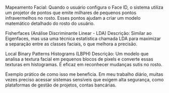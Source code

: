 Mapeamento Facial: Quando o usuário configura o Face ID, o sistema utiliza um projetor de pontos que emite milhares de pequenos pontos 
infravermelhos no rosto. Esses pontos ajudam a criar um modelo matemático detalhado do rosto do usuário.

Fisherfaces (Análise Discriminante Linear - LDA)
Descrição: Similar ao Eigenfaces, mas usa uma técnica estatística chamada LDA para maximizar a separação entre as classes faciais, o que melhora a precisão.

Local Binary Patterns Histograms (LBPH)
Descrição: Um modelo que analisa a textura facial em pequenos blocos de pixels e converte essas texturas em histogramas. É eficaz em reconhecer mudanças sutis no rosto.

Exemplo prático de como isso me beneficia. Em meu trabalho diário, muitas vezes preciso acessar sistemas sensíveis que exigem alta segurança, como plataformas de gestão de projetos, contas bancárias.